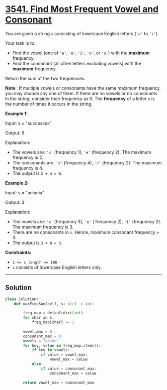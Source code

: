# [3541. Find Most Frequent Vowel and Consonant](https://leetcode.com/problems/find-most-frequent-vowel-and-consonant/description/?envType=daily-question&envId=2025-09-13)

You are given a string <code>s</code> consisting of lowercase English letters (<code>'a'</code> to <code>'z'</code>). 

Your task is to:

- Find the vowel (one of <code>'a'</code>, <code>'e'</code>, <code>'i'</code>, <code>'o'</code>, or <code>'u'</code>) with the **maximum**  frequency.
- Find the consonant (all other letters excluding vowels) with the **maximum**  frequency.

Return the sum of the two frequencies.

**Note** : If multiple vowels or consonants have the same maximum frequency, you may choose any one of them. If there are no vowels or no consonants in the string, consider their frequency as 0.
The **frequency**  of a letter <code>x</code> is the number of times it occurs in the string.

**Example 1:** 

<div class="example-block">
Input: s = "successes"

Output: 6

Explanation:

- The vowels are: <code>'u'</code> (frequency 1), <code>'e'</code> (frequency 2). The maximum frequency is 2.
- The consonants are: <code>'s'</code> (frequency 4), <code>'c'</code> (frequency 2). The maximum frequency is 4.
- The output is <code>2 + 4 = 6</code>.

**Example 2:** 

<div class="example-block">
Input: s = "aeiaeia"

Output: 3

Explanation:

- The vowels are: <code>'a'</code> (frequency 3), <code>'e'</code> ( frequency 2), <code>'i'</code> (frequency 2). The maximum frequency is 3.
- There are no consonants in <code>s</code>. Hence, maximum consonant frequency = 0.
- The output is <code>3 + 0 = 3</code>.

**Constraints:** 

- <code>1 <= s.length <= 100</code>
- <code>s</code> consists of lowercase English letters only.

---

## Solution

```python
class Solution:
    def maxFreqSum(self, s: str) -> int:
        
        freq_map = defaultdict(int)
        for char in s:
            freq_map[char] += 1
        
        vowel_max = 0
        consonant_max = 0
        vowels = "aeiou"
        for key, value in freq_map.items():
            if key in vowels:
                if value > vowel_max:
                    vowel_max = value
            else:
                if value > consonant_max:
                    consonant_max = value
        
        return vowel_max + consonant_max
```